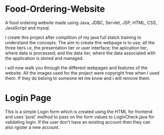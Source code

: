 # Food-Ordering-Website
A food ordering website made using Java, JDBC, Servlet, JSP, HTML, CSS, JavaScript and mysql.

I create this project after complition of my java full statck training to understand the concepts. The aim to create this webpage is to use, all the three tiers i.e, the presentation tier or user interface; the aplication tier, where data is processed; and the data tier, where the data associated with the application is stored and managed.

i will now walk you through the different webpages and features of the website. All the images used for the project were copyright free when I used them. If they do belong to someone let me know and i will remove them.

# Login Page
This is a simple Login form which is created using the HTML for frontend and uses 'post' method to pass on the form values to LoginCheck.java for validating login. If the user don't have an existing account then they can also rgister a new account. 

